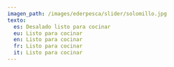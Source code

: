 ```yaml
---
imagen_path: /images/ederpesca/slider/solomillo.jpg
texto:
  es: Desalado listo para cocinar
  eu: Listo para cocinar
  en: Listo para cocinar
  fr: Listo para cocinar
  it: Listo para cocinar
---
```

